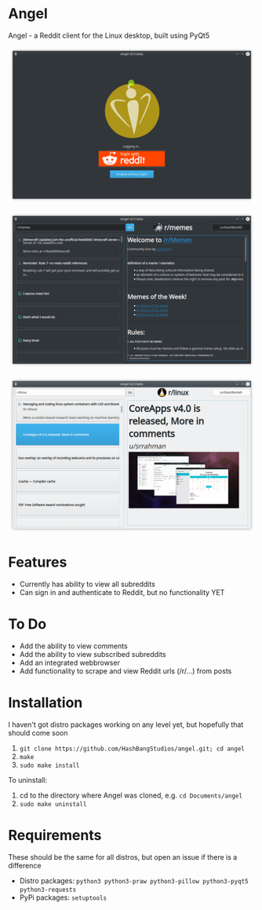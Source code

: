 # Angel

Angel - a Reddit client for the Linux desktop, built using PyQt5

![Screenshot of login screen](https://github.com/HashBangStudios/angel/raw/master/demo/login-demo.png)

![Screenshot of /r/memes in dark theme](https://github.com/HashBangStudios/angel/raw/master/demo/r-memes-demo.png)

![Screenshot of /r/linux in light theme](https://github.com/HashBangStudios/angel/raw/master/demo/light-theme-demo.png)

# Features

* Currently has ability to view all subreddits
* Can sign in and authenticate to Reddit, but no functionality YET

# To Do

* Add the ability to view comments
* Add the ability to view subscribed subreddits
* Add an integrated webbrowser
* Add functionality to scrape and view Reddit urls (/r/...) from posts

# Installation
I haven't got distro packages working on any level yet, but hopefully that should come soon

1. `git clone https://github.com/HashBangStudios/angel.git; cd angel`
2. `make`
3. `sudo make install`

To uninstall:

1. cd to the directory where Angel was cloned, e.g. `cd Documents/angel`
2. `sudo make uninstall`

# Requirements
These should be the same for all distros, but open an issue if there is a difference

* Distro packages: `python3 python3-praw python3-pillow python3-pyqt5 python3-requests`
* PyPi packages: `setuptools`
